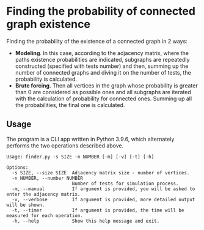 # Finding the probability of connected graph existence

Finding the probability of the existence of a connected graph in 2 ways: 
- **Modeling**. In this case, according to the adjacency matrix, where the 
paths existence probabilities are indicated, subgraphs are repeatedly
constructed (specified with tests number) and then, summing up the number of 
connected graphs and diving it on the number of tests, the probability is 
calculated.
- **Brute forcing**. Then all vertices in the graph whose probability is 
greater than 0 are considered as possible ones and all subgraphs are iterated 
with the calculation of probability for connected ones. Summing up all the 
probabilities, the final one is calculated.

## Usage

The program is a CLI app written in Python 3.9.6, which alternately performs 
the two operations described above.

```
Usage: finder.py -s SIZE -n NUMBER [-m] [-v] [-t] [-h]

Options:
  -s SIZE, --size SIZE  Adjacency matrix size - number of vertices.
  -n NUMBER, --number NUMBER
                        Number of tests for simulation process.
  -m, --manual          If argument is provided, you will be asked to enter the adjacency matrix.
  -v, --verbose         If argument is provided, more detailed output will be shown.
  -t, --timer           If argument is provided, the time will be measured for each operation.
  -h, --help            Show this help message and exit.
```
